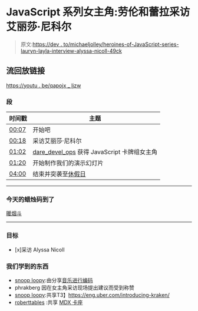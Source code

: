 # JavaScript 系列女主角:劳伦和蕾拉采访艾丽莎·尼科尔

> 原文:[https://dev . to/michaeljolley/heroines-of-JavaScript-series-lauryn-layla-interview-alyssa-nicoll-49ck](https://dev.to/michaeljolley/heroines-of-javascript-series-lauryn-layla-interview-alyssa-nicoll-49ck)

## [](#stream-replay-link)流回放链接

[https://youtu . be/qapojx _ ljzw](https://youtu.be/qapOJX_LjZw)

### [](#segments)段

| 时间戳 | 主题 |
| --- | --- |
| [00:07](//%7B%7Bpage.replay%7D%7D?t=660) | 开始吧 |
| [00:18](//%7B%7Bpage.replay%7D%7D?t=1080) | 采访艾丽莎·尼科尔 |
| [01:02](//%7B%7Bpage.replay%7D%7D?t=3740) | [dare_devel_ops](https://twitch.tv/dare_devel_ops) 获得 JavaScript 卡牌组女主角 |
| [01:20](//%7B%7Bpage.replay%7D%7D?t=4800) | 开始制作我们的演示幻灯片 |
| [04:00](//%7B%7Bpage.replay%7D%7D?t=14443) | 结束并突袭至[休假日](https://twitch.tv/sushiday) |

* * *

### [](#todays-candle-to-code-by)今天的蜡烛码到了

[暖烟斗](https://amzn.to/2GSsMxX)

* * *

### [](#goals)目标

*   [x]采访 Alyssa Nicoll

### [](#things-we-learned)我们学到的东西

*   [snoop loopy](https://twitch.tv/snoopaloopy):由分享[音乐进行编码](http://mtcb.pwop.com)
*   phrakberg 因在女主角采访现场提出建议而受到称赞
*   [snoop loopy](https://twitch.tv/snoopaloopy):共享T3】https://eng.uber.com/introducing-kraken/
*   [roberttables](https://twitch.tv/roberttables) :共享 [MDX 卡座](https://mdx-deck.jxnblk.com)